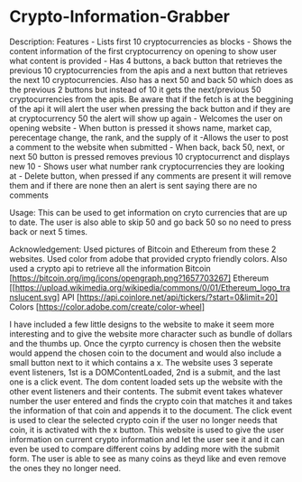 # Crypto-Information-Grabber

Description:
 Features
    - Lists first 10 cryptocurrencies as blocks
    - Shows the content information of the first cryptocurrency on opening to show user what content is provided
    - Has 4 buttons, a back button that retrieves the previous 10 cryptocurrencies from the apis and a next button that retrieves the next 10 cryptocurrencies. Also has a next 50 and back 50 which does as the previous 2 buttons but instead of 10 it gets the next/previous 50 cryptocurrencies from the apis. Be aware that if the fetch is at the beggining of the api it will alert the user when pressing the back button and if they are at cryptocurrency 50 the alert will show up again
    - Welcomes the user on opening website
    - When button is pressed it shows name, market cap, perecentage change, the rank, and the supply of it
    -Allows the user to post a comment to the website when submitted
    - When back, back 50, next, or next 50 button is pressed removes previous 10 cryptocurrenct and displays new 10
    - Shows user what number rank cryptocurrencies they are looking at
    - Delete button, when pressed if any comments are present it will remove them and if there are none then an alert is sent saying there are no comments

Usage:
    This can be used to get information on cryto currencies that are up to date. The user is also able to skip 50 and go back 50 so no need to press back or next 5 times.

Acknowledgement:
    Used pictures of Bitcoin and Ethereum from these 2 websites. Used color from adobe that provided crypto friendly colors. Also used a crypto api to retrieve all the information
      Bitcoin  [https://bitcoin.org/img/icons/opengraph.png?1657703267]
      Ethereum  [[https://upload.wikimedia.org/wikipedia/commons/0/01/Ethereum_logo_translucent.svg]
      API   [https://api.coinlore.net/api/tickers/?start=0&limit=20]
      Colors    [https://color.adobe.com/create/color-wheel]
    

  I have included a few little designs to the website to make it seem more interesting and to give the website more character such as bundle of dollars and the thumbs up. Once the cyrpto currency is chosen then the website would append the chosen coin to the document and would also include a small button next to it which contains a x. The website uses 3 seperate event listeners, 1st is a DOMContentLoaded, 2nd is a submit, and the last one is a click event. The dom content loaded sets up the website with the other event listeners and their contents. The submit event takes whatever number the user entered and finds the crypto coin that matches it and takes the information of that coin and appends it to the document. The click event is used to clear the selected crypto coin if the user no longer needs that coin, it is activated with the x button. This website is used to give the user information on current crypto information and let the user see it and it can even be used to compare different coins by adding more with the submit form. The user is able to see as many coins as theyd like and even remove the ones they no longer need.
